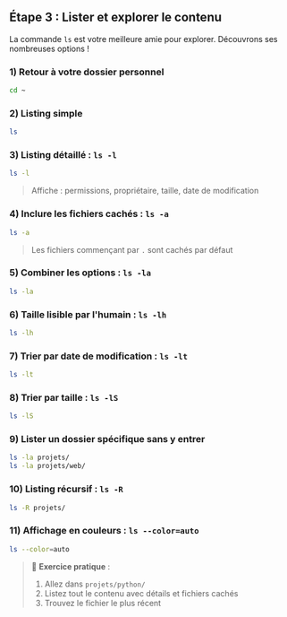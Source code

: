 ## Étape 3 : Lister et explorer le contenu

La commande `ls` est votre meilleure amie pour explorer. Découvrons ses nombreuses options !

### 1) Retour à votre dossier personnel
```bash
cd ~
```

### 2) Listing simple
```bash
ls
```

### 3) Listing détaillé : `ls -l`
```bash
ls -l
```
> Affiche : permissions, propriétaire, taille, date de modification

### 4) Inclure les fichiers cachés : `ls -a`
```bash
ls -a
```
> Les fichiers commençant par `.` sont cachés par défaut

### 5) Combiner les options : `ls -la`
```bash
ls -la
```

### 6) Taille lisible par l'humain : `ls -lh`
```bash
ls -lh
```

### 7) Trier par date de modification : `ls -lt`
```bash
ls -lt
```

### 8) Trier par taille : `ls -lS`
```bash
ls -lS
```

### 9) Lister un dossier spécifique sans y entrer
```bash
ls -la projets/
ls -la projets/web/
```

### 10) Listing récursif : `ls -R`
```bash
ls -R projets/
```

### 11) Affichage en couleurs : `ls --color=auto`
```bash
ls --color=auto
```

> 🎯 **Exercice pratique** :
> 1. Allez dans `projets/python/`
> 2. Listez tout le contenu avec détails et fichiers cachés
> 3. Trouvez le fichier le plus récent
